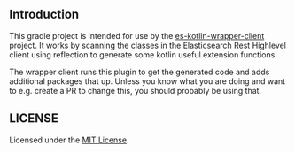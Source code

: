 ## Introduction

This gradle project is intended for use by the 
[es-kotlin-wrapper-client](https://github.com/jillesvangurp/es-kotlin-wrapper-client) project. It works by
scanning the classes in the Elasticsearch Rest Highlevel client using reflection to generate some kotlin 
useful extension functions.

The wrapper client runs this plugin to get the generated code and adds additional packages that up. Unless you
know what you are doing and want to e.g. create a PR to change this, you should probably be using that.

## LICENSE

Licensed under the [MIT License](LICENSE).